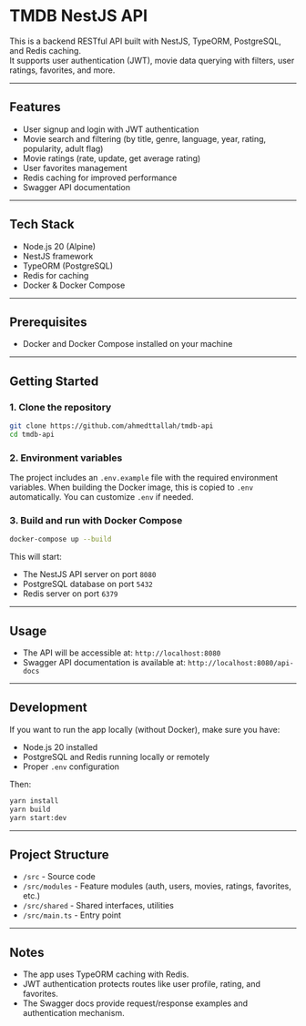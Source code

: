 # TMDB NestJS API

This is a backend RESTful API built with NestJS, TypeORM, PostgreSQL, and Redis caching.  
It supports user authentication (JWT), movie data querying with filters, user ratings, favorites, and more.

---

## Features

- User signup and login with JWT authentication
- Movie search and filtering (by title, genre, language, year, rating, popularity, adult flag)
- Movie ratings (rate, update, get average rating)
- User favorites management
- Redis caching for improved performance
- Swagger API documentation

---

## Tech Stack

- Node.js 20 (Alpine)
- NestJS framework
- TypeORM (PostgreSQL)
- Redis for caching
- Docker & Docker Compose

---

## Prerequisites

- Docker and Docker Compose installed on your machine

---

## Getting Started

### 1. Clone the repository

```bash
git clone https://github.com/ahmedttallah/tmdb-api
cd tmdb-api
````

### 2. Environment variables

The project includes an `.env.example` file with the required environment variables.
When building the Docker image, this is copied to `.env` automatically.
You can customize `.env` if needed.

### 3. Build and run with Docker Compose

```bash
docker-compose up --build
```

This will start:

* The NestJS API server on port `8080`
* PostgreSQL database on port `5432`
* Redis server on port `6379`

---

## Usage

* The API will be accessible at: `http://localhost:8080`
* Swagger API documentation is available at:
  `http://localhost:8080/api-docs`

---

## Development

If you want to run the app locally (without Docker), make sure you have:

* Node.js 20 installed
* PostgreSQL and Redis running locally or remotely
* Proper `.env` configuration

Then:

```bash
yarn install
yarn build
yarn start:dev
```

---

## Project Structure

* `/src` - Source code
* `/src/modules` - Feature modules (auth, users, movies, ratings, favorites, etc.)
* `/src/shared` - Shared interfaces, utilities
* `/src/main.ts` - Entry point

---

## Notes

* The app uses TypeORM caching with Redis.
* JWT authentication protects routes like user profile, rating, and favorites.
* The Swagger docs provide request/response examples and authentication mechanism.
